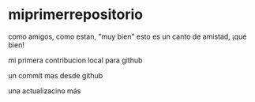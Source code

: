 # miprimerrepositorio
como amigos, como estan, "muy bien" esto es un canto de amistad, ¡qué bien!  

mi primera contribucion local para github 


un commit mas desde github

una actualizacino más
